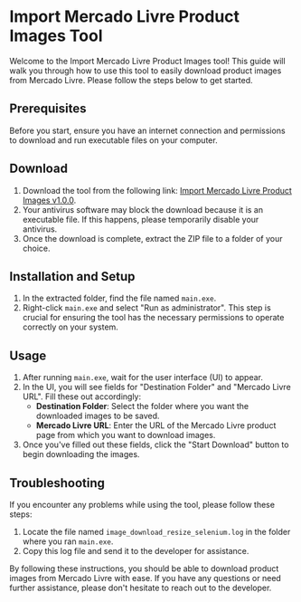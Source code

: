 # Import Mercado Livre Product Images Tool

Welcome to the Import Mercado Livre Product Images tool! This guide will walk you through how to use this tool to easily download product images from Mercado Livre. Please follow the steps below to get started.

## Prerequisites

Before you start, ensure you have an internet connection and permissions to download and run executable files on your computer.

## Download

1. Download the tool from the following link: [Import Mercado Livre Product Images v1.0.0](https://github.com/rafael-branco/import-mercado-livre-product-images/archive/refs/tags/v1.0.0.zip).
2. Your antivirus software may block the download because it is an executable file. If this happens, please temporarily disable your antivirus.
3. Once the download is complete, extract the ZIP file to a folder of your choice.

## Installation and Setup

1. In the extracted folder, find the file named `main.exe`.
2. Right-click `main.exe` and select "Run as administrator". This step is crucial for ensuring the tool has the necessary permissions to operate correctly on your system.

## Usage

1. After running `main.exe`, wait for the user interface (UI) to appear.
2. In the UI, you will see fields for "Destination Folder" and "Mercado Livre URL". Fill these out accordingly:
   - **Destination Folder**: Select the folder where you want the downloaded images to be saved.
   - **Mercado Livre URL**: Enter the URL of the Mercado Livre product page from which you want to download images.
3. Once you've filled out these fields, click the "Start Download" button to begin downloading the images.

## Troubleshooting

If you encounter any problems while using the tool, please follow these steps:

1. Locate the file named `image_download_resize_selenium.log` in the folder where you ran `main.exe`.
2. Copy this log file and send it to the developer for assistance.

By following these instructions, you should be able to download product images from Mercado Livre with ease. If you have any questions or need further assistance, please don't hesitate to reach out to the developer.
